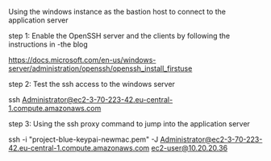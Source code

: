 Using the windows instance as the bastion host to connect to the application server

step 1: Enable the OpenSSH server and the clients by following the instructions in -the blog

https://docs.microsoft.com/en-us/windows-server/administration/openssh/openssh_install_firstuse

step 2: Test the ssh access to the windows server

 ssh Administrator@ec2-3-70-223-42.eu-central-1.compute.amazonaws.com

step 3: Using the ssh proxy command to jump into the application server

 ssh -i "project-blue-keypai-newmac.pem" -J Administrator@ec2-3-70-223-42.eu-central-1.compute.amazonaws.com ec2-user@10.20.20.36